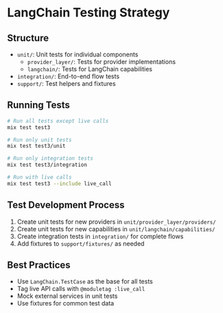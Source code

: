 # LangChain Testing Strategy

## Structure

- `unit/`: Unit tests for individual components
  - `provider_layer/`: Tests for provider implementations
  - `langchain/`: Tests for LangChain capabilities
- `integration/`: End-to-end flow tests
- `support/`: Test helpers and fixtures

## Running Tests

```bash
# Run all tests except live calls
mix test test3

# Run only unit tests
mix test test3/unit

# Run only integration tests
mix test test3/integration

# Run with live calls
mix test test3 --include live_call
```

## Test Development Process

1. Create unit tests for new providers in `unit/provider_layer/providers/`
2. Create unit tests for new capabilities in `unit/langchain/capabilities/`
3. Create integration tests in `integration/` for complete flows
4. Add fixtures to `support/fixtures/` as needed

## Best Practices

- Use `LangChain.TestCase` as the base for all tests
- Tag live API calls with `@moduletag :live_call`
- Mock external services in unit tests
- Use fixtures for common test data
